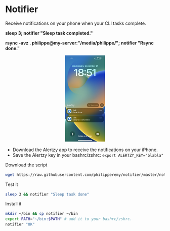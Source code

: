 # Notifier
Receive notifications on your phone when your CLI tasks complete.

**sleep 3; notifier "Sleep task completed."**

**rsync -avz . philippe@my-server:"/media/philippe/"; notifier "Rsync done."**

<p align="center"><img src="show.jpg" width="25%"></img></p>

- Download the Alertzy app to receive the notifications on your iPhone.
- Save the Alertzy key in your bashrc/zshrc: `export ALERTZY_KEY="blabla"`

Download the script
```bash
wget https://raw.githubusercontent.com/philipperemy/notifier/master/notifier && chmod +x notifier
```

Test it
```bash
sleep 3 && notifier "Sleep task done"
```

Install it
```bash
mkdir ~/bin && cp notifier ~/bin
export PATH="~/bin:$PATH" # add it to your bashrc/zshrc.
notifier "OK"
```
